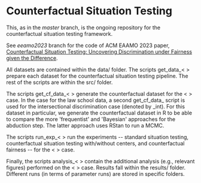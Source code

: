# Counterfactual Situation Testing

This, as in the *master* branch, is the ongoing repository for the counterfactual situation testing framework. 

See *eeamo2023* branch for the code of ACM EAAMO 2023 paper, [Counterfactual Situation Testing: Uncovering Discrimination under Fairness given the Difference](https://dl.acm.org/doi/10.1145/3617694.3623222).

All datasets are contained within the data/ folder. The scripts get_data_< > prepare each dataset for the counterfactual situation testing pipeline. The rest of the scripts are within the src/ folder. 

The scripts get_cf_data_< > generate the counterfactual dataset for the < > case. In the case for the law school data, a second get_cf_data_ script is used for the intersectional discrimination case (denoted by _int). For this dataset in particular, we generate the counterfactual dataset in R to be able to compare the more 'frequentist' and 'Bayesian' approaches for the abduction step. The latter approach uses RStan to run a MCMC.

The scripts run_exp_< > run the experiments -- standard situation testing, counterfactual situation testing with/without centers, and counterfactual fairness -- for the < > case. 

Finally, the scripts analysis_< > contain the additional analysis (e.g., relevant figures) performed on the < > case. Results fall within the results/ folder. Different runs (in terms of parameter runs) are stored in specific folders. 

